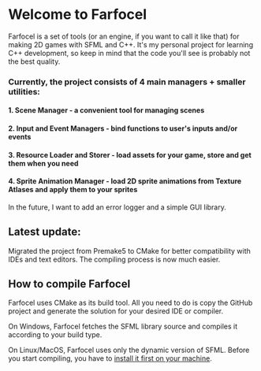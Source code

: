 # Welcome to Farfocel
Farfocel is a set of tools (or an engine, if you want to call it like that) for making 2D games with SFML and C++. It's my personal project for learning C++ development, so keep in mind that the code you'll see is probably not the best quality.

### Currently, the project consists of 4 main managers + smaller utilities:
#### 1. Scene Manager - a convenient tool for managing scenes
#### 2. Input and Event Managers - bind functions to user's inputs and/or events
#### 3. Resource Loader and Storer - load assets for your game, store and get them when you need
#### 4. Sprite Animation Manager - load 2D sprite animations from Texture Atlases and apply them to your sprites

In the future, I want to add an error logger and a simple GUI library.

## Latest update:
Migrated the project from Premake5 to CMake for better compatibility with IDEs and text editors.
The compiling process is now much easier.

## How to compile Farfocel
Farfocel uses CMake as its build tool. All you need to do is copy the GitHub project and generate the solution for your desired IDE or compiler. 

On Windows, Farfocel fetches the SFML library source and compiles it according to your build type.

On Linux/MacOS, Farfocel uses only the dynamic version of SFML. Before you start compiling, you have to [install it first on your machine](https://www.sfml-dev.org/tutorials/2.5/start-linux.php).
